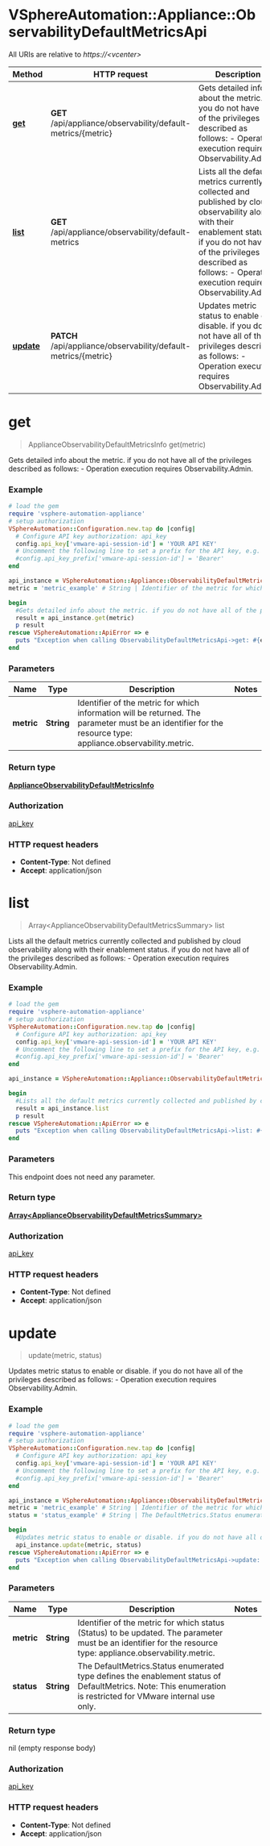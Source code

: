 # VSphereAutomation::Appliance::ObservabilityDefaultMetricsApi

All URIs are relative to *https://&lt;vcenter&gt;*

Method | HTTP request | Description
------------- | ------------- | -------------
[**get**](ObservabilityDefaultMetricsApi.md#get) | **GET** /api/appliance/observability/default-metrics/{metric} | Gets detailed info about the metric. if you do not have all of the privileges described as follows:     -  Operation execution requires Observability.Admin.  
[**list**](ObservabilityDefaultMetricsApi.md#list) | **GET** /api/appliance/observability/default-metrics | Lists all the default metrics currently collected and published by cloud observability along with their enablement status. if you do not have all of the privileges described as follows:     -  Operation execution requires Observability.Admin.  
[**update**](ObservabilityDefaultMetricsApi.md#update) | **PATCH** /api/appliance/observability/default-metrics/{metric} | Updates metric status to enable or disable. if you do not have all of the privileges described as follows:     -  Operation execution requires Observability.Admin.  


# **get**
> ApplianceObservabilityDefaultMetricsInfo get(metric)

Gets detailed info about the metric. if you do not have all of the privileges described as follows:     -  Operation execution requires Observability.Admin.  

### Example
```ruby
# load the gem
require 'vsphere-automation-appliance'
# setup authorization
VSphereAutomation::Configuration.new.tap do |config|
  # Configure API key authorization: api_key
  config.api_key['vmware-api-session-id'] = 'YOUR API KEY'
  # Uncomment the following line to set a prefix for the API key, e.g. 'Bearer' (defaults to nil)
  #config.api_key_prefix['vmware-api-session-id'] = 'Bearer'
end

api_instance = VSphereAutomation::Appliance::ObservabilityDefaultMetricsApi.new
metric = 'metric_example' # String | Identifier of the metric for which information will be returned. The parameter must be an identifier for the resource type: appliance.observability.metric.

begin
  #Gets detailed info about the metric. if you do not have all of the privileges described as follows:     -  Operation execution requires Observability.Admin.  
  result = api_instance.get(metric)
  p result
rescue VSphereAutomation::ApiError => e
  puts "Exception when calling ObservabilityDefaultMetricsApi->get: #{e}"
end
```

### Parameters

Name | Type | Description  | Notes
------------- | ------------- | ------------- | -------------
 **metric** | **String**| Identifier of the metric for which information will be returned. The parameter must be an identifier for the resource type: appliance.observability.metric. | 

### Return type

[**ApplianceObservabilityDefaultMetricsInfo**](ApplianceObservabilityDefaultMetricsInfo.md)

### Authorization

[api_key](../README.md#api_key)

### HTTP request headers

 - **Content-Type**: Not defined
 - **Accept**: application/json



# **list**
> Array&lt;ApplianceObservabilityDefaultMetricsSummary&gt; list

Lists all the default metrics currently collected and published by cloud observability along with their enablement status. if you do not have all of the privileges described as follows:     -  Operation execution requires Observability.Admin.  

### Example
```ruby
# load the gem
require 'vsphere-automation-appliance'
# setup authorization
VSphereAutomation::Configuration.new.tap do |config|
  # Configure API key authorization: api_key
  config.api_key['vmware-api-session-id'] = 'YOUR API KEY'
  # Uncomment the following line to set a prefix for the API key, e.g. 'Bearer' (defaults to nil)
  #config.api_key_prefix['vmware-api-session-id'] = 'Bearer'
end

api_instance = VSphereAutomation::Appliance::ObservabilityDefaultMetricsApi.new

begin
  #Lists all the default metrics currently collected and published by cloud observability along with their enablement status. if you do not have all of the privileges described as follows:     -  Operation execution requires Observability.Admin.  
  result = api_instance.list
  p result
rescue VSphereAutomation::ApiError => e
  puts "Exception when calling ObservabilityDefaultMetricsApi->list: #{e}"
end
```

### Parameters
This endpoint does not need any parameter.

### Return type

[**Array&lt;ApplianceObservabilityDefaultMetricsSummary&gt;**](ApplianceObservabilityDefaultMetricsSummary.md)

### Authorization

[api_key](../README.md#api_key)

### HTTP request headers

 - **Content-Type**: Not defined
 - **Accept**: application/json



# **update**
> update(metric, status)

Updates metric status to enable or disable. if you do not have all of the privileges described as follows:     -  Operation execution requires Observability.Admin.  

### Example
```ruby
# load the gem
require 'vsphere-automation-appliance'
# setup authorization
VSphereAutomation::Configuration.new.tap do |config|
  # Configure API key authorization: api_key
  config.api_key['vmware-api-session-id'] = 'YOUR API KEY'
  # Uncomment the following line to set a prefix for the API key, e.g. 'Bearer' (defaults to nil)
  #config.api_key_prefix['vmware-api-session-id'] = 'Bearer'
end

api_instance = VSphereAutomation::Appliance::ObservabilityDefaultMetricsApi.new
metric = 'metric_example' # String | Identifier of the metric for which status (Status) to be updated. The parameter must be an identifier for the resource type: appliance.observability.metric.
status = 'status_example' # String | The DefaultMetrics.Status enumerated type defines the enablement status of DefaultMetrics. Note: This enumeration is restricted for VMware internal use only.

begin
  #Updates metric status to enable or disable. if you do not have all of the privileges described as follows:     -  Operation execution requires Observability.Admin.  
  api_instance.update(metric, status)
rescue VSphereAutomation::ApiError => e
  puts "Exception when calling ObservabilityDefaultMetricsApi->update: #{e}"
end
```

### Parameters

Name | Type | Description  | Notes
------------- | ------------- | ------------- | -------------
 **metric** | **String**| Identifier of the metric for which status (Status) to be updated. The parameter must be an identifier for the resource type: appliance.observability.metric. | 
 **status** | **String**| The DefaultMetrics.Status enumerated type defines the enablement status of DefaultMetrics. Note: This enumeration is restricted for VMware internal use only. | 

### Return type

nil (empty response body)

### Authorization

[api_key](../README.md#api_key)

### HTTP request headers

 - **Content-Type**: Not defined
 - **Accept**: application/json



